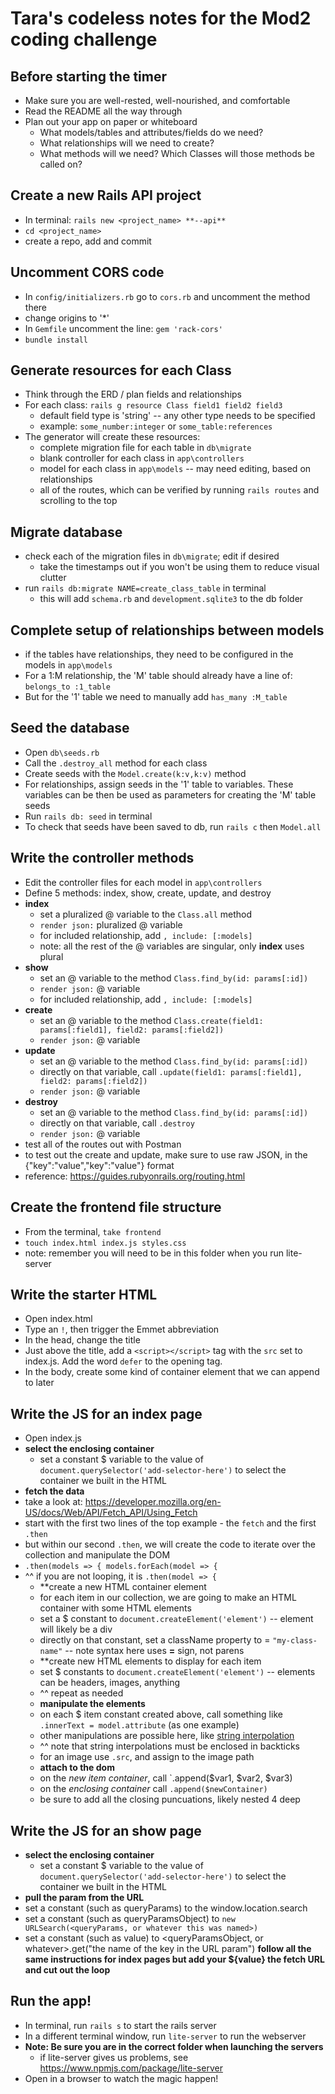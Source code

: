 # Tara's codeless notes for the Mod2 coding challenge

## Before starting the timer
* Make sure you are well-rested, well-nourished, and comfortable
* Read the README all the way through
* Plan out your app on paper or whiteboard
  * What models/tables and attributes/fields do we need?
  * What relationships will we need to create?
  * What methods will we need?  Which Classes will those methods be called on? 

## Create a new Rails API project
* In terminal: `rails new <project_name> **--api**`
* `cd <project_name>`
* create a repo, add and commit

## Uncomment CORS code
* In `config/initializers.rb` go to `cors.rb` and uncomment the method there
* change origins to '*'
* In `Gemfile` uncomment the line: `gem 'rack-cors'`
* `bundle install`

## Generate resources for each Class
* Think through the ERD / plan fields and relationships
* For each class: `rails g resource Class field1 field2 field3`
  * default field type is 'string' -- any other type needs to be specified
  * example: `some_number:integer` or `some_table:references`
* The generator will create these resources:
  * complete migration file for each table in `db\migrate`
  * blank controller for each class in `app\controllers`
  * model for each class in `app\models` -- may need editing, based on relationships
  * all of the routes, which can be verified by running `rails routes` and scrolling to the top

## Migrate database
* check each of the migration files in `db\migrate`; edit if desired
  * take the timestamps out if you won't be using them to reduce visual clutter
* run `rails db:migrate NAME=create_class_table` in terminal
  * this will add `schema.rb` and `development.sqlite3` to the db folder

## Complete setup of relationships between models 
* if the tables have relationships, they need to be configured in the models in `app\models`
* For a 1:M relationship, the 'M' table should already have a line of: `belongs_to :1_table`
* But for the '1' table we need to manually add `has_many :M_table`

## Seed the database
* Open `db\seeds.rb`
* Call the `.destroy_all` method for each class
* Create seeds with the `Model.create(k:v,k:v)` method
* For relationships, assign seeds in the '1' table to variables.  These variables can be then be used as parameters for creating the 'M' table seeds
* Run `rails db: seed` in terminal
* To check that seeds have been saved to db, run `rails c` then `Model.all`

## Write the controller methods
* Edit the controller files for each model in `app\controllers`
* Define 5 methods: index, show, create, update, and destroy
* **index** 
  * set a pluralized @ variable to the `Class.all` method
  * `render json:` pluralized @ variable
  * for included relationship, add `, include: [:models]`
  * note: all the rest of the @ variables are singular, only **index** uses plural
* **show**
  * set an @ variable to the method `Class.find_by(id: params[:id])`
  * `render json:` @ variable
  *  for included relationship, add `, include: [:models]`
* **create**
  * set an @ variable to the method `Class.create(field1: params[:field1], field2: params[:field2])`
  * `render json:` @ variable
* **update**
  * set an @ variable to the method `Class.find_by(id: params[:id])`
  * directly on that variable, call `.update(field1: params[:field1], field2: params[:field2])`
  * `render json:` @ variable
* **destroy**
  * set an @ variable to the method `Class.find_by(id: params[:id])`
  * directly on that variable, call `.destroy`
  * `render json:` @ variable
* test all of the routes out with Postman
* to test out the create and update, make sure to use raw JSON, in the {"key":"value","key":"value"} format
* reference: https://guides.rubyonrails.org/routing.html

## Create the frontend file structure
* From the terminal, `take frontend`
* `touch index.html index.js styles.css`
* note: remember you will need to be in this folder when you run lite-server

## Write the starter HTML
* Open index.html
* Type an `!`, then trigger the Emmet abbreviation
* In the head, change the title
* Just above the title, add a `<script></script>` tag with the `src` set to index.js.  Add the word `defer` to the opening tag.
* In the body, create some kind of container element that we can append to later

## Write the JS for an index page
* Open index.js
* **select the enclosing container**
  * set a constant $ variable to the value of `document.querySelector('add-selector-here')` to select the container we built in the HTML
* **fetch the data**
* take a look at: https://developer.mozilla.org/en-US/docs/Web/API/Fetch_API/Using_Fetch
* start with the first two lines of the top example - the `fetch` and the first `.then`
* but within our second `.then`, we will create the code to iterate over the collection and manipulate the DOM
* `.then(models => { models.forEach(model => {`
* ^^ if you are not looping, it is `.then(model => {`
  * **create a new HTML container element
  * for each item in our collection, we are going to make an HTML container with some HTML elements
  * set a $ constant to `document.createElement('element')` -- element will likely be a div
  * directly on that constant, set a className property to = `"my-class-name"` -- note syntax here uses **=** sign, not parens
  * **create new HTML elements to display for each item
  * set $ constants to `document.createElement('element')` -- elements can be headers, images, anything
  * ^^ repeat as needed
  * **manipulate the elements**
  * on each $ item constant created above, call something like `.innerText = model.attribute` (as one example)
  * other manipulations are possible here, like [string interpolation](https://dmitripavlutin.com/string-interpolation-in-javascript/)
  * ^^ note that string interpolations must be enclosed in backticks
  * for an image use `.src`, and assign to the image path
  * **attach to the dom**
  * on the *new item container*, call `.append($var1, $var2, $var3)
  * on the *enclosing container* call `.append($newContainer)`
  * be sure to add all the closing puncuations, likely nested 4 deep

## Write the JS for an show page
* **select the enclosing container**
  * set a constant $ variable to the value of `document.querySelector('add-selector-here')` to select the container we built in the HTML
* **pull the param from the URL**
*  set a constant (such as queryParams) to the window.location.search 
*  set a constant (such as queryParamsObject) to `new URLSearch(<queryParams, or whatever this was named>)`
*  set a constant (such as value) to <queryParamsObject, or whatever>.get("the name of the key in the URL param")
  **follow all the same instructions for index pages but add your ${value} the fetch URL and cut out the loop** 
 
## Run the app!
* In terminal, run `rails s` to start the rails server
* In a different terminal window, run `lite-server` to run the webserver
* **Note: Be sure you are in the correct folder when launching the servers**
  * if lite-server gives us problems, see https://www.npmjs.com/package/lite-server
* Open in a browser to watch the magic happen!
